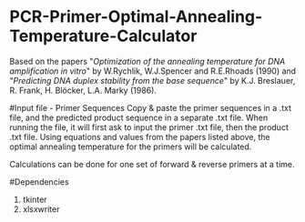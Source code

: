 # PCR-Primer-Optimal-Annealing-Temperature-Calculator
Based on the papers "_Optimization of the annealing temperature for DNA amplification in vitro_" by W.Rychlik, W.J.Spencer and R.E.Rhoads (1990) and "_Predicting DNA duplex stability from the base sequence_" by K.J. Breslauer, R. Frank, H. Blöcker, L.A. Marky (1986).

#Input file - Primer Sequences
Copy & paste the primer sequences in a .txt file, and the predicted product sequence in a separate .txt file. When running the file, it will first ask to input the primer .txt file, then the product .txt file. Using equations and values from the papers listed above, the optimal annealing temperature for the primers will be calculated. 

Calculations can be done for one set of forward & reverse primers at a time. 

#Dependencies 
1. tkinter
2. xlsxwriter
